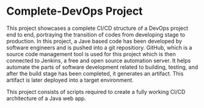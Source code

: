 # Complete-DevOps Project

This project showcases a complete CI/CD structure of a DevOps project end to end, portraying the transition of codes from developing stage to production.
In this project, a Jave based code has been developed by software engineers and is pushed into a git repositiory. GitHub, which is a source code management tool is used for this project which is then connected to Jenkins, a free and open source automation server. It helps automate the parts of software development related to building, testing, and after the build stage has been completed, it generates an artifact. This artifact is later deployed into a target environment. 

This project consists of scripts required to create a fully working CI/CD architecture of a Java web app.
